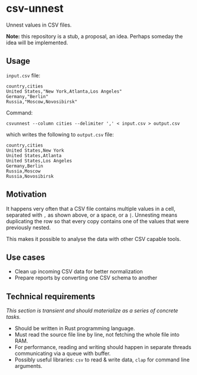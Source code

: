 # csv-unnest
Unnest values in CSV files.

**Note:** this repository is a stub, a proposal, an idea. Perhaps someday the idea will be implemented.

## Usage

`input.csv` file:

```csv
country,cities
United States,"New York,Atlanta,Los Angeles"
Germany,"Berlin"
Russia,"Moscow,Novosibirsk"
```

Command:

```shell
csvunnest --column cities --delimiter ',' < input.csv > output.csv
```

which writes the following to `output.csv` file:

```csv
country,cities
United States,New York
United States,Atlanta
United States,Los Angeles
Germany,Berlin
Russia,Moscow
Russia,Novosibirsk
```

## Motivation

It happens very often that a CSV file contains multiple values in a cell, separated with `,` as shown above, or a space, or a `|`. Unnesting means duplicating the row so that every copy contains one of the values that were previously nested.

This makes it possible to analyse the data with other CSV capable tools.

## Use cases

- Clean up incoming CSV data for better normalization
- Prepare reports by converting one CSV schema to another

## Technical requirements

*This section is transient and should materialize as a series of concrete tasks.*

- Should be written in Rust programming language.
- Must read the source file line by line, not fetching the whole file into RAM.
- For performance, reading and writing should happen in separate threads communicating via a queue with buffer.
- Possibly useful libraries: `csv` to read & write data, `clap` for command line arguments.
